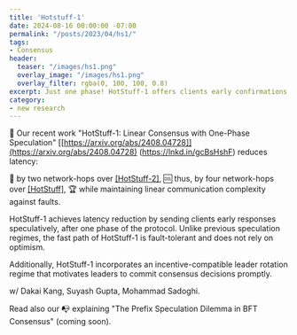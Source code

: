 ```yaml
---
title: 'Hotstuff-1'
date: 2024-08-16 00:00:00 -07:00
permalink: "/posts/2023/04/hs1/"
tags:
- Consensus
header:
  teaser: "/images/hs1.png"
  overlay_image: "/images/hs1.png"
  overlay_filter: rgba(0, 100, 100, 0.8)
excerpt: Just one phase! HotStuff-1 offers clients early confirmations and reduces the impact of leader-slowness (MEVs) and Tail-forking attacks
category:
- new research
---
```


🥇 Our recent work "HotStuff-1: Linear Consensus with One-Phase Speculation" [[https://arxiv.org/abs/2408.04728]](https://arxiv.org/abs/2408.04728) (https://lnkd.in/gcBsHshF) reduces latency:

🥈 by two network-hops over [[HotStuff-2]](https://eprint.iacr.org/2023/397.pdf), 
🆒 thus, by four network-hops over [[HotStuff]](https://arxiv.org/abs/1803.05069), 
🏆 while maintaining linear communication complexity against faults. 

HotStuff-1 achieves latency reduction by sending clients early responses speculatively, after one phase of the protocol. Unlike previous speculation regimes, the fast path of HotStuff-1 is fault-tolerant and does not rely on optimism.

Additionally, HotStuff-1 incorporates an incentive-compatible leader rotation regime that motivates leaders to commit consensus decisions promptly.

w/ Dakai Kang, Suyash Gupta, Mohammad Sadoghi.

Read also our 📭 explaining "The Prefix Speculation Dilemma in BFT Consensus" (coming soon).


